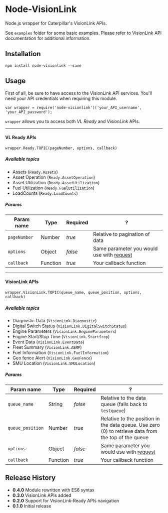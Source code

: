 Node-VisionLink
===============

Node.js wrapper for Caterpillar's VisionLink APIs.

See `examples` folder for some basic examples. Please refer to VisionLink API documentation for additional information.

## Installation

    npm install node-visionlink --save

## Usage

First of all, be sure to have access to the VisionLink API services. You'll need your API credentials when requiring this module.

    var wrapper = require('node-visionlink')('your_API_username', 'your_API_password');

`wrapper` allows you to access both *VL Ready* and *VisionLink* APIs.

---

#### VL Ready APIs

    wrapper.Ready.TOPIC(pageNumber, options, callback)

##### Available topics

* Assets (`Ready.Assets`)
* Asset Operation (`Ready.AssetOperation`)
* Asset Utilization (`Ready.AssetUtilization`)
* Fuel Utilization (`Ready.FuelUtilization`)
* LoadCounts (`Ready.LoadCounts`)

##### Params

Param name | Type | Required | ?
--- | --- | --- | ---
`pageNumber` | Number | *true* | Relative to pagination of data
`options` | Object | *false* | Same parameter you would use with [request](https://github.com/request/request)
`callback` | Function | *true* | Your callback function

---

#### VisionLink APIs

    wrapper.VisionLink.TOPIC(queue_name, queue_position, options, callback)

##### Available topics

* Diagnostic Data (`VisionLink.Diagnostic`)
* Digital Switch Status (`VisionLink.DigitalSwitchStatus`)
* Engine Parameters (`VisionLink.EngineParameters`)
* Engine Start/Stop Time (`VisionLink.StartStop`)
* Event Data (`VisionLink.EventData`)
* Fleet Summary (`VisionLink.AEMP`)
* Fuel Information (`VisionLink.FuelInformation`)
* Geo fence Alert (`VisionLink.GeoFence`)
* SMU Location (`VisionLink.SMULocation`)

##### Params

Param name | Type | Required | ?
--- | --- | --- | ---
`queue_name` | String | *false* | Relative to the data queue (falls back to `testqueue`)
`queue_position` | Number | *true* | Relative to the position in the data queue. Use zero (0) to retrieve data from the top of the queue
`options` | Object | *false* | Same parameter you would use with [request](https://github.com/request/request)
`callback` | Function | *true* | Your callback function

## Release History

* **0.4.0** Module rewritten with ES6 syntax
* **0.3.0** VisionLink APIs added
* **0.2.0** Support for VisionLink-Ready APIs navigation
* **0.1.0** Initial release

